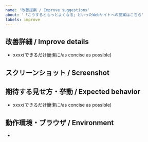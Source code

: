 ```yaml
---
name: '改善提案 / Improve suggestions'
about: '「こうするともっとよくなる」といったWebサイトへの提案はこちら'
labels: improve
---
```


## 改善詳細 / Improve details
* xxxx(できるだけ簡潔に/as concise as possible)

## スクリーンショット / Screenshot
<!-- バグであればdeveloper toolからコンソールも合わせて添付 -->

## 期待する見せ方・挙動 / Expected behavior
* xxxx(できるだけ簡潔に/as concise as possible)

## 動作環境・ブラウザ / Environment
*
